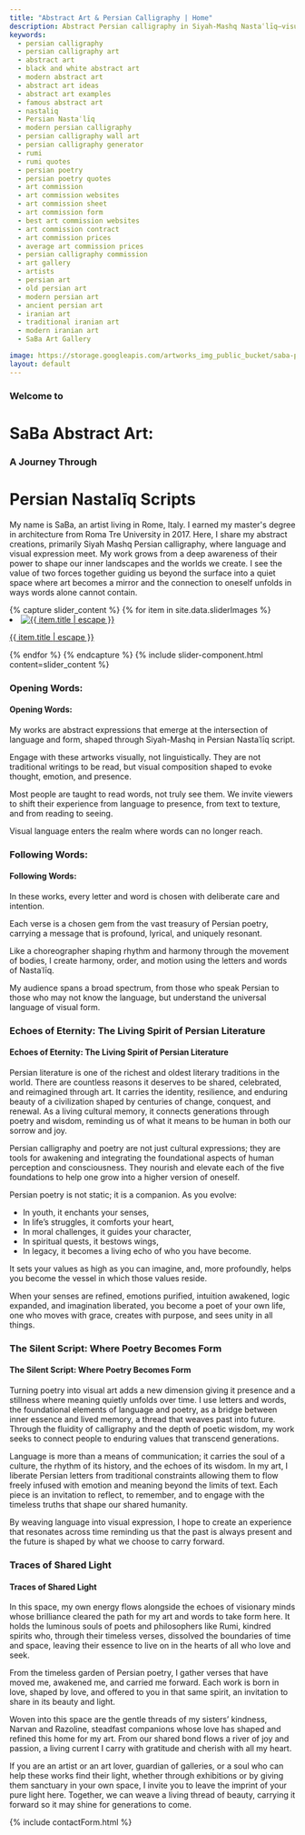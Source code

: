 ```yaml
---
title: "Abstract Art & Persian Calligraphy | Home"
description: Abstract Persian calligraphy in Siyah-Mashq Nastaʿlīq—visual poetry beyond words, blending tradition, form, and contemporary expression.
keywords:
  - persian calligraphy
  - persian calligraphy art
  - abstract art
  - black and white abstract art
  - modern abstract art
  - abstract art ideas
  - abstract art examples
  - famous abstract art
  - nastaliq
  - Persian Nastaʿlīq
  - modern persian calligraphy
  - persian calligraphy wall art
  - persian calligraphy generator
  - rumi
  - rumi quotes
  - persian poetry
  - persian poetry quotes
  - art commission
  - art commission websites
  - art commission sheet
  - art commission form
  - best art commission websites
  - art commission contract
  - art commission prices
  - average art commission prices
  - persian calligraphy commission
  - art gallery
  - artists
  - persian art
  - old persian art
  - modern persian art
  - ancient persian art
  - iranian art
  - traditional iranian art
  - modern iranian art
  - SaBa Art Gallery

image: https://storage.googleapis.com/artworks_img_public_bucket/saba-persian-calligraphy/BeyondWords/thumbnail/BeyondWords-S-01.jpg
layout: default
---
```


<div>
    <div>
        <h3 class="text-center text-gray-500 racing-sans-one-regular">Welcome to</h3>
        <h1 class="text-center text-gray-800 md:-mt-6 racing-sans-one-regular">SaBa Abstract Art:</h1>
        <h3 class="text-center text-gray-500 md:-mt-2 racing-sans-one-regular">A Journey Through</h3>
        <h1 class="text-center text-gray-700 md:-mt-8 racing-sans-one-regular">Persian Nastalīq Scripts</h1>
    </div>
    <p class="pt-20 pb-32 text-base italic font-semibold leading-10 text-gray-500 md:text-xl">
        My name is SaBa, an artist living in Rome, Italy. I earned my master's degree in architecture from Roma Tre University in 2017. Here, I share my abstract creations, primarily Siyah Mashq Persian calligraphy, where language and visual expression meet. My work grows from a deep awareness of their power to shape our inner landscapes and the worlds we create. I see the value of two forces together guiding us beyond the surface into a quiet space where art becomes a mirror and the connection to oneself unfolds in ways words alone cannot contain.
    </p>
    <article class="clearfix">
        <div class="w-full mx-auto mb-20 lg:float-right md:mb-10 lg:w-1/2 lg:mt-0">
            {% capture slider_content %}
                {% for item in site.data.sliderImages %}
                    <li class="m-0 splide__slide">
                        <a href="{{ item.permalink }}"
                            aria-label="SaBa Persian Calligraphy | Abstract Art"
                            class="flex flex-col items-center justify-center">
                        <img
                            src="{{ item.image }}"
                            alt="{{ item.title | escape }}"
                            class="object-cover w-auto h-full mx-auto"
                            loading="lazy"
                            >
                        <p  class="w-full text-xs text-center text-stone-400">{{ item.title | escape }}</p>
                        </a>
                    </li>
                {% endfor %}
            {% endcapture %}
            {% include slider-component.html content=slider_content %}
        </div>
        <div class="space-y-4 lg:clear-left">
            <div class="space-y-4">
                <h3 class="hidden lg:block">Opening Words:</h3>
                <h4 class="block lg:hidden">Opening Words:</h4>
                <p class="text-sm md:text-base lg:text-lg">My works are abstract expressions that emerge at the intersection of language and form, shaped through Siyah-Mashq in Persian Nastaʿlīq script.</p>
                <p class="text-sm md:text-base lg:text-lg">Engage with these artworks visually, not linguistically. They are not traditional writings to be read, but visual composition shaped to evoke thought, emotion, and presence.</p>
                <p class="text-sm md:text-base lg:text-lg">Most people are taught to read words, not truly see them. We invite viewers to shift their experience from language to presence, from text to texture, and from reading to seeing.</p>
                <p class="text-sm md:text-base lg:text-lg">Visual language enters the realm where words can no longer reach.</p>
            </div>
            <div class="space-y-4">
                <h3 class="hidden lg:block">Following Words:</h3>
                <h4 class="block lg:hidden">Following Words:</h4>
                <p class="text-sm md:text-base lg:text-lg">In these works, every letter and word is chosen with deliberate care and intention.</p>
                <p class="text-sm md:text-base lg:text-lg">Each verse is a chosen gem from the vast treasury of Persian poetry, carrying a message that is profound, lyrical, and uniquely resonant.</p>
            </div>
            <div class="space-y-4">
                <p class="text-sm md:text-base lg:text-lg">Like a choreographer shaping rhythm and harmony through the movement of bodies, I create harmony, order, and motion using the letters and words of Nastaʿlīq.</p>
                <p class="text-sm md:text-base lg:text-lg">My audience spans a broad spectrum, from those who speak Persian to those who may not know the language, but understand the universal language of visual form.</p>
            </div>
        </div>
        <div class="mt-10 space-y-4">
            <h3 class="hidden lg:block">Echoes of Eternity: The Living Spirit of Persian Literature</h3>
            <h4 class="block lg:hidden">Echoes of Eternity: The Living Spirit of Persian Literature</h4>
            <p class="text-sm md:text-base lg:text-lg">
                Persian literature is one of the richest and oldest literary traditions in the world. There are countless reasons it deserves to be shared, celebrated, and reimagined through art. It carries the identity, resilience, and enduring beauty of a civilization shaped by centuries of change, conquest, and renewal. As a living cultural memory, it connects generations through poetry and wisdom, reminding us of what it means to be human in both our sorrow and joy.
            </p>
            <p class="text-sm md:text-base lg:text-lg">
                Persian calligraphy and poetry are not just cultural expressions; they are tools for awakening and integrating the foundational aspects of human perception and consciousness. They nourish and elevate each of the five foundations to help one grow into a higher version of oneself.
            </p>
            <p class="text-sm md:text-base lg:text-lg">
                Persian poetry is not static; it is a companion. As you evolve:
            </p>
            <ul class="space-y-2 list-disc list-inside md:col-span-4">
                <li>In youth, it enchants your senses,</li>
                <li>In life’s struggles, it comforts your heart,</li>
                <li>In moral challenges, it guides your character,</li>
                <li>In spiritual quests, it bestows wings,</li>
                <li>In legacy, it becomes a living echo of who you have become.</li>
            </ul>
            <p class="text-sm md:text-base lg:text-lg">
                It sets your values as high as you can imagine, and, more profoundly, helps you become the vessel in which those values reside.
            </p>
            <p class="text-sm md:text-base lg:text-lg">
                When your senses are refined, emotions purified, intuition awakened, logic expanded, and imagination liberated, you become a poet of your own life, one who moves with grace, creates with purpose, and sees unity in all things.
            </p>
        </div>
        <div class="mt-10 space-y-4">
            <h3 class="hidden lg:block">The Silent Script: Where Poetry Becomes Form</h3>
            <h4 class="block lg:hidden">The Silent Script: Where Poetry Becomes Form</h4>
            <p class="text-sm md:text-base lg:text-lg">
                Turning poetry into visual art adds a new dimension giving it presence and a stillness where meaning quietly unfolds over time. I use letters and words, the foundational elements of language and poetry, as a bridge between inner essence and lived memory, a thread that weaves past into future. Through the fluidity of calligraphy and the depth of poetic wisdom, my work seeks to connect people to enduring values that transcend generations.
            </p>
            <p class="text-sm md:text-base lg:text-lg">
                Language is more than a means of communication; it carries the soul of a culture, the rhythm of its history, and the echoes of its wisdom. In my art, I liberate Persian letters from traditional constraints allowing them to flow freely infused with emotion and meaning beyond the limits of text. Each piece is an invitation to reflect, to remember, and to engage with the timeless truths that shape our shared humanity.
            </p>
            <p class="text-sm md:text-base lg:text-lg">
                By weaving language into visual expression, I hope to create an experience that resonates across time reminding us that the past is always present and the future is shaped by what we choose to carry forward.
            </p>
        </div>
        <div class="mt-10 space-y-4">
            <h3 class="hidden lg:block">Traces of Shared Light</h3>
            <h4 class="block lg:hidden">Traces of Shared Light</h4>
            <p class="text-sm md:text-base lg:text-lg">
                In this space, my own energy flows alongside the echoes of visionary minds whose brilliance cleared the path for my art and words to take form here. It holds the luminous souls of poets and philosophers like Rumi, kindred spirits who, through their timeless verses, dissolved the boundaries of time and space, leaving their essence to live on in the hearts of all who love and seek.
            </p>
            <p class="text-sm md:text-base lg:text-lg">
                From the timeless garden of Persian poetry, I gather verses that have moved me, awakened me, and carried me forward. Each work is born in love, shaped by love, and offered to you in that same spirit, an invitation to share in its beauty and light.
            </p>
            <p class="text-sm md:text-base lg:text-lg">
                Woven into this space are the gentle threads of my sisters’ kindness, Narvan and Razoline, steadfast companions whose love has shaped and refined this home for my art. From our shared bond flows a river of joy and passion, a living current I carry with gratitude and cherish with all my heart.
            </p>
            <p class="text-sm md:text-base lg:text-lg">
                If you are an artist or an art lover, guardian of galleries, or a soul who can help these works find their light, whether through exhibitions or by giving them sanctuary in your own space, I invite you to leave the imprint of your pure light here. Together, we can weave a living thread of beauty, carrying it forward so it may shine for generations to come.
            </p>
        </div>
        <div class="w-full mx-auto my-6 md:w-4/5">{% include contactForm.html %}</div>
    </article>
</div>
